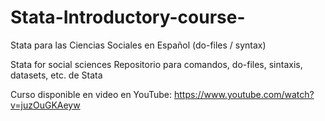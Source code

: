 # Stata-Introductory-course-
Stata para las Ciencias Sociales en Español (do-files / syntax) 	

Stata for social sciences
Repositorio para comandos, do-files, sintaxis, datasets, etc. de Stata

Curso disponible en video en YouTube: https://www.youtube.com/watch?v=juzOuGKAeyw
